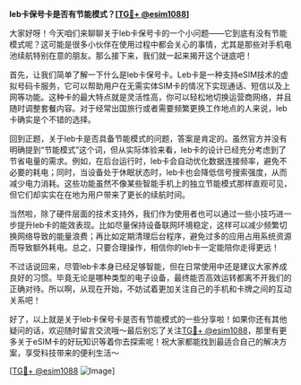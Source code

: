 **leb卡保号卡是否有节能模式？[[TG💪+ @esim1088](https://t.me/s/esim1088)]**

大家好呀！今天咱们来聊聊关于leb卡保号卡的一个小问题——它到底有没有节能模式呢？这可能是很多小伙伴在使用过程中都会关心的事情，尤其是那些对手机电池续航特别在意的朋友。那么接下来，我们就一起来揭开这个谜底吧！

首先，让我们简单了解一下什么是leb卡保号卡。Leb卡是一种支持eSIM技术的虚拟号码卡服务，它可以帮助用户在无需实体SIM卡的情况下实现通话、短信以及上网等功能。这种卡的最大特点就是灵活性高，你可以轻松地切换运营商网络，并且随时调整套餐内容。对于经常出国旅行或者需要频繁更换工作地点的人来说，leb卡确实是个不错的选择。

回到正题，关于leb卡是否具备节能模式的问题，答案是肯定的。虽然官方并没有明确提到“节能模式”这个词，但从实际体验来看，leb卡的设计已经充分考虑到了节省电量的需求。例如，在后台运行时，leb卡会自动优化数据连接频率，避免不必要的耗电；同时，当设备处于休眠状态时，leb卡也会降低信号搜索强度，从而减少电力消耗。这些功能虽然不像某些智能手机上的独立节能模式那样直观可见，但它们却实实在在地为用户带来了更长的续航时间。

当然啦，除了硬件层面的技术支持外，我们作为使用者也可以通过一些小技巧进一步提升leb卡的能效表现。比如尽量保持设备联网环境稳定，这样可以减少频繁切换网络导致的能量浪费；再比如定期清理后台程序，避免过多的应用占用系统资源而导致额外耗电。总之，只要合理操作，相信你的leb卡一定能陪你走得更远！

不过话说回来，尽管leb卡本身已经足够智能，但在日常使用中还是建议大家养成良好的习惯。毕竟无论是哪种类型的电子设备，最终能否高效运转都离不开我们的正确对待。所以啊，从现在开始，不妨试着更加关注自己的手机和卡牌之间的互动关系吧！

好了，以上就是关于leb卡保号卡是否有节能模式的一些分享啦！如果你还有其他疑问的话，欢迎随时留言交流哦～最后别忘了关注[TG💪+ @esim1088](https://t.me/s/esim1088)，那里有更多关于eSIM卡的好玩知识等着你去探索呢！祝大家都能找到最适合自己的解决方案，享受科技带来的便利生活～

[[TG💪+ @esim1088](https://t.me/s/esim1088) ![Image](https://i.postimg.cc/4NQfJmqS/Snipaste-2025-05-13-00-14-12.png)]